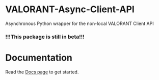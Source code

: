 # VALORANT-Async-Client-API
Asynchronous Python wrapper for the non-local VALORANT Client API 

### !!!This package is still in beta!!!

# Documentation
Read the [Docs page](https://github.com/Jet612/VALORANT-Async-Client-API/tree/main/docs) to get started.
